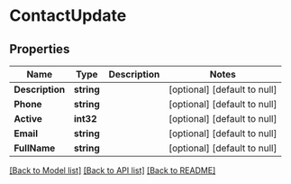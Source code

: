 # ContactUpdate

## Properties
Name | Type | Description | Notes
------------ | ------------- | ------------- | -------------
**Description** | **string** |  | [optional] [default to null]
**Phone** | **string** |  | [optional] [default to null]
**Active** | **int32** |  | [optional] [default to null]
**Email** | **string** |  | [optional] [default to null]
**FullName** | **string** |  | [optional] [default to null]

[[Back to Model list]](../README.md#documentation-for-models) [[Back to API list]](../README.md#documentation-for-api-endpoints) [[Back to README]](../README.md)


